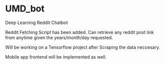 # UMD_bot
Deep Learning Reddit Chatbot

Reddit Fetching Script has been added. Can retrieve any reddit post link from anytime given the years/month/day requested.

Will be working on a Tensorflow project after Scraping the data neccesary.

Mobile app frontend will be implemented as well.
